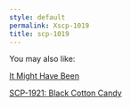 ```yaml
---
style: default
permalink: Xscp-1019
title: scp-1019
---
```

You may also like:

[It Might Have Been](http://scp-wiki.net/it-might-have-been)

[SCP-1921: Black Cotton Candy](http://scp-wiki.net/scp-1921)
